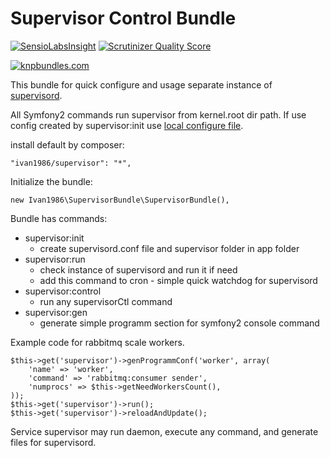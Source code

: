 Supervisor Control Bundle
=========================

[![SensioLabsInsight](https://insight.sensiolabs.com/projects/511fa5e9-1c95-4cb6-8e2f-4a8ed619e3ac/small.png)](https://insight.sensiolabs.com/projects/511fa5e9-1c95-4cb6-8e2f-4a8ed619e3ac)
[![Scrutinizer Quality Score](https://scrutinizer-ci.com/g/ivan1986/SupervisorBundle/badges/quality-score.png?s=9a07fc1fff344ab7286e44b09cce7a48beaffeb5)](https://scrutinizer-ci.com/g/ivan1986/SupervisorBundle/)

[![knpbundles.com](http://knpbundles.com/ivan1986/SupervisorBundle/badge)](http://knpbundles.com/ivan1986/SupervisorBundle)


This bundle for quick configure and usage separate instance of [supervisord](http://supervisord.org/).

All Symfony2 commands run supervisor from kernel.root dir path.
If use config created by supervisor:init use [local configure file](http://supervisord.org/configuration.html).

install default by composer:

    "ivan1986/supervisor": "*",

Initialize the bundle:

    new Ivan1986\SupervisorBundle\SupervisorBundle(),

Bundle has commands:

  * supervisor:init
    - create supervisord.conf file and supervisor folder in app folder
  * supervisor:run
    - check instance of supervisord and run it if need
    - add this command to cron - simple quick watchdog for supervisord
  * supervisor:control
    - run any supervisorCtl command
  * supervisor:gen
    - generate simple programm section for symfony2 console command

Example code for rabbitmq scale workers.

    $this->get('supervisor')->genProgrammConf('worker', array(
        'name' => 'worker',
        'command' => 'rabbitmq:consumer sender',
        'numprocs' => $this->getNeedWorkersCount(),
    ));
    $this->get('supervisor')->run();
    $this->get('supervisor')->reloadAndUpdate();

Service supervisor may run daemon, execute any command, and generate files for supervisord.

